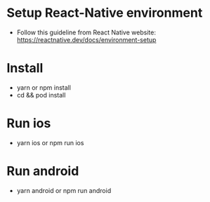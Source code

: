 # Setup React-Native environment
- Follow this guideline from React Native website: https://reactnative.dev/docs/environment-setup
# Install
- yarn or npm install
- cd && pod install
# Run ios
- yarn ios or npm run ios
# Run android
- yarn android or npm run android
